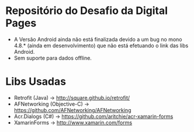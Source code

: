 # Repositório do Desafio da Digital Pages

- A Versão Android ainda não está finalizada devido a um bug no mono 4.8.* (ainda em desenvolvimento) que não está efetuando o link das libs Android.
- Sem suporte para dados offline.

# Libs Usadas

- Retrofit (Java) -> http://square.github.io/retrofit/
- AFNetworking (Objective-C) -> https://github.com/AFNetworking/AFNetworking
- Acr.Dialogs (C#) -> https://github.com/aritchie/acr-xamarin-forms
- XamarinForms -> http://www.xamarin.com/forms


